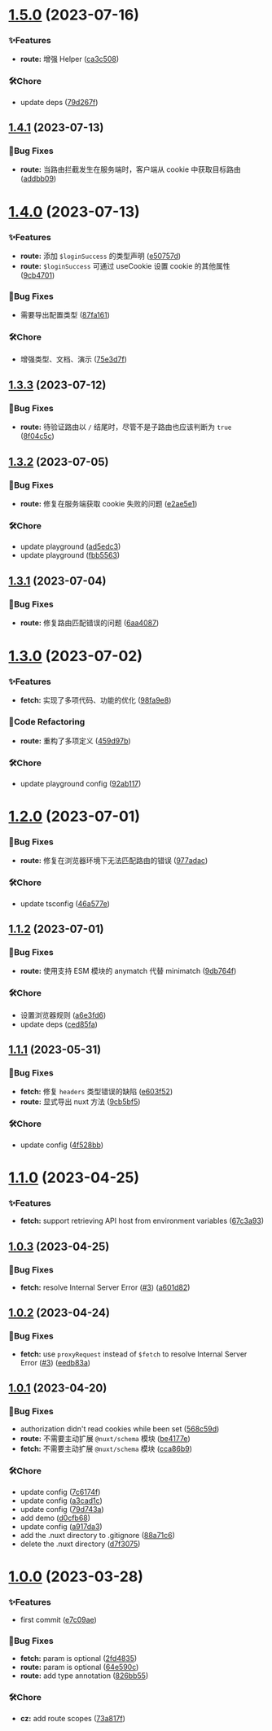 # [1.5.0](https://github.com/spruce-hub/nuxt-modules/compare/v1.4.1...v1.5.0) (2023-07-16)

### ✨Features

- **route:** 增强 Helper ([ca3c508](https://github.com/spruce-hub/nuxt-modules/commit/ca3c508ce273b228213cab305cb6b9b155f97a78))

### 🛠️Chore

- update deps ([79d267f](https://github.com/spruce-hub/nuxt-modules/commit/79d267f6b725def8d557253537d974e046399df6))

## [1.4.1](https://github.com/spruce-hub/nuxt-modules/compare/v1.4.0...v1.4.1) (2023-07-13)

### 🐛Bug Fixes

- **route:** 当路由拦截发生在服务端时，客户端从 cookie 中获取目标路由 ([addbb09](https://github.com/spruce-hub/nuxt-modules/commit/addbb09ac0fafb8737300bcd63672628942326af))

# [1.4.0](https://github.com/spruce-hub/nuxt-modules/compare/v1.3.3...v1.4.0) (2023-07-13)

### ✨Features

- **route:** 添加 `$loginSuccess` 的类型声明 ([e50757d](https://github.com/spruce-hub/nuxt-modules/commit/e50757d60d1d73555dbfd15ae67975f897f86551))
- **route:** `$loginSuccess` 可通过 useCookie 设置 cookie 的其他属性 ([9cb4701](https://github.com/spruce-hub/nuxt-modules/commit/9cb4701757d8e4ad242dc65b72e3d702da7e7d30))

### 🐛Bug Fixes

- 需要导出配置类型 ([87fa161](https://github.com/spruce-hub/nuxt-modules/commit/87fa161949e1afff8f75d216363bebf1ed6c6ec4))

### 🛠️Chore

- 增强类型、文档、演示 ([75e3d7f](https://github.com/spruce-hub/nuxt-modules/commit/75e3d7f9a8461cde3423141f0d00b0a24743c5cc))

## [1.3.3](https://github.com/spruce-hub/nuxt-modules/compare/v1.3.2...v1.3.3) (2023-07-12)

### 🐛Bug Fixes

- **route:** 待验证路由以 `/` 结尾时，尽管不是子路由也应该判断为 `true` ([8f04c5c](https://github.com/spruce-hub/nuxt-modules/commit/8f04c5cb470bb3abb91eab48165e18006ff7d319))

## [1.3.2](https://github.com/spruce-hub/nuxt-modules/compare/v1.3.1...v1.3.2) (2023-07-05)

### 🐛Bug Fixes

- **route:** 修复在服务端获取 cookie 失败的问题 ([e2ae5e1](https://github.com/spruce-hub/nuxt-modules/commit/e2ae5e1717f2607f76baecb1a0eabbfdf9eac15b))

### 🛠️Chore

- update playground ([ad5edc3](https://github.com/spruce-hub/nuxt-modules/commit/ad5edc330f5e88638b558b14ed37694511d7afe8))
- update playground ([fbb5563](https://github.com/spruce-hub/nuxt-modules/commit/fbb5563e7e24d76e12c0d787394ea4e30d3a3707))

## [1.3.1](https://github.com/spruce-hub/nuxt-modules/compare/v1.3.0...v1.3.1) (2023-07-04)

### 🐛Bug Fixes

- **route:** 修复路由匹配错误的问题 ([6aa4087](https://github.com/spruce-hub/nuxt-modules/commit/6aa4087adc1fb2a947fa342be9a97b8bba369c13))

# [1.3.0](https://github.com/spruce-hub/nuxt-modules/compare/v1.2.0...v1.3.0) (2023-07-02)

### ✨Features

- **fetch:** 实现了多项代码、功能的优化 ([98fa9e8](https://github.com/spruce-hub/nuxt-modules/commit/98fa9e8487966bb9ffae8c900037f4a0081326f0))

### 🔨Code Refactoring

- **route:** 重构了多项定义 ([459d97b](https://github.com/spruce-hub/nuxt-modules/commit/459d97b41a2883b6895cfcd6be36ff06784f590e))

### 🛠️Chore

- update playground config ([92ab117](https://github.com/spruce-hub/nuxt-modules/commit/92ab11717689216b7f4ad5fdca18d1c0ca54cffd))

# [1.2.0](https://github.com/spruce-hub/nuxt-modules/compare/v1.1.2...v1.2.0) (2023-07-01)

### 🐛Bug Fixes

- **route:** 修复在浏览器环境下无法匹配路由的错误 ([977adac](https://github.com/spruce-hub/nuxt-modules/commit/977adace30fa0f52d0b2f73d11d77dd14c4c8b71))

### 🛠️Chore

- update tsconfig ([46a577e](https://github.com/spruce-hub/nuxt-modules/commit/46a577ed2546fd2dd8a89551491b2bc4c04ba2fa))

## [1.1.2](https://github.com/spruce-hub/nuxt-modules/compare/v1.1.1...v1.1.2) (2023-07-01)

### 🐛Bug Fixes

- **route:** 使用支持 ESM 模块的 anymatch 代替 minimatch ([9db764f](https://github.com/spruce-hub/nuxt-modules/commit/9db764ff80e42130a3be8b0875a12535ed67b26f))

### 🛠️Chore

- 设置浏览器规则 ([a6e3fd6](https://github.com/spruce-hub/nuxt-modules/commit/a6e3fd604a482523caeae4c61d33fba6c3e60eee))
- update deps ([ced85fa](https://github.com/spruce-hub/nuxt-modules/commit/ced85fa6af8011fb9835bf9a0eee4dcdbf5c8cfc))

## [1.1.1](https://github.com/spruce-hub/nuxt-modules/compare/v1.1.0...v1.1.1) (2023-05-31)

### 🐛Bug Fixes

- **fetch:** 修复 `headers` 类型错误的缺陷 ([e603f52](https://github.com/spruce-hub/nuxt-modules/commit/e603f52647706b34bfcb4cfccfe82896d10879e5))
- **route:** 显式导出 nuxt 方法 ([9cb5bf5](https://github.com/spruce-hub/nuxt-modules/commit/9cb5bf521beb6629e704cd3502a78679e72fbc67))

### 🛠️Chore

- update config ([4f528bb](https://github.com/spruce-hub/nuxt-modules/commit/4f528bb6af72c55727dbdb25dd0b41a9db812248))

# [1.1.0](https://github.com/spruce-hub/nuxt-modules/compare/v1.0.3...v1.1.0) (2023-04-25)

### ✨Features

- **fetch:** support retrieving API host from environment variables ([67c3a93](https://github.com/spruce-hub/nuxt-modules/commit/67c3a93df105a7444894eff662169a61fab82c59))

## [1.0.3](https://github.com/spruce-hub/nuxt-modules/compare/v1.0.2...v1.0.3) (2023-04-25)

### 🐛Bug Fixes

- **fetch:** resolve Internal Server Error ([#3](https://github.com/spruce-hub/nuxt-modules/issues/3)) ([a601d82](https://github.com/spruce-hub/nuxt-modules/commit/a601d82442a6ab149a5a442c351bbd046fe3fa6a))

## [1.0.2](https://github.com/spruce-hub/nuxt-modules/compare/v1.0.1...v1.0.2) (2023-04-24)

### 🐛Bug Fixes

- **fetch:** use `proxyRequest` instead of `$fetch` to resolve Internal Server Error ([#3](https://github.com/spruce-hub/nuxt-modules/issues/3)) ([eedb83a](https://github.com/spruce-hub/nuxt-modules/commit/eedb83a12fd06aa2a59fe0b04ea159a81da9d594))

## [1.0.1](https://github.com/spruce-hub/nuxt-modules/compare/v1.0.0...v1.0.1) (2023-04-20)

### 🐛Bug Fixes

- authorization didn't read cookies while been set ([568c59d](https://github.com/spruce-hub/nuxt-modules/commit/568c59d064a76a5a4134b9f5653463ed45a41176))
- **route:** 不需要主动扩展 `@nuxt/schema` 模块 ([be4177e](https://github.com/spruce-hub/nuxt-modules/commit/be4177ec616fbdc49a740f06c5a4b1161f50ca49))
- **fetch:** 不需要主动扩展 `@nuxt/schema` 模块 ([cca86b9](https://github.com/spruce-hub/nuxt-modules/commit/cca86b9be70899092aa20b2fcfd553269a19d9f1))

### 🛠️Chore

- update config ([7c6174f](https://github.com/spruce-hub/nuxt-modules/commit/7c6174fee08b9eb3c440c8eb2a3589837179b375))
- update config ([a3cad1c](https://github.com/spruce-hub/nuxt-modules/commit/a3cad1c01be738b1ef50d2f29a3e4d46d6a81450))
- update config ([79d743a](https://github.com/spruce-hub/nuxt-modules/commit/79d743a8d892edb73d85cb54a438ab05f0cf6ecd))
- add demo ([d0cfb68](https://github.com/spruce-hub/nuxt-modules/commit/d0cfb68cd799b7320fab7e4de9c25e7b79e75be9))
- update config ([a917da3](https://github.com/spruce-hub/nuxt-modules/commit/a917da36631bfa4f90ec688a0bfcc4c39773ebcd))
- add the .nuxt directory to .gitignore ([88a71c6](https://github.com/spruce-hub/nuxt-modules/commit/88a71c6271c6b5b2bece5bd591303e70a244ed54))
- delete the .nuxt directory ([d7f3075](https://github.com/spruce-hub/nuxt-modules/commit/d7f3075e8100e597d6417fb1b3bcd5007a11ad1a))

# [1.0.0](https://github.com/spruce-hub/nuxt-modules/compare/e7c09ae3a09ae8c64476cdec35bedebb349581f1...v1.0.0) (2023-03-28)

### ✨Features

- first commit ([e7c09ae](https://github.com/spruce-hub/nuxt-modules/commit/e7c09ae3a09ae8c64476cdec35bedebb349581f1))

### 🐛Bug Fixes

- **fetch:** param is optional ([2fd4835](https://github.com/spruce-hub/nuxt-modules/commit/2fd483591c2df8f3fa19ce0fe9c5664ac666e1f0))
- **route:** param is optional ([64e590c](https://github.com/spruce-hub/nuxt-modules/commit/64e590cd59b1600332637e4cadcd376937d3fb05))
- **route:** add type annotation ([826bb55](https://github.com/spruce-hub/nuxt-modules/commit/826bb55ece7962fc775afc10005dfedb449f4c62))

### 🛠️Chore

- **cz:** add route scopes ([73a817f](https://github.com/spruce-hub/nuxt-modules/commit/73a817f419db453b780da21da9f013d4d8b53560))
